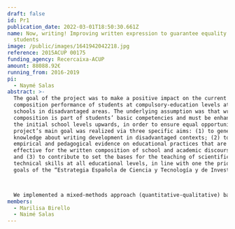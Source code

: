 ```yaml
---
draft: false
id: Pr1
publication_date: 2022-03-01T18:50:30.661Z
name: Now, writing! Improving written expression to guarantee equality across
  students
image: /public/images/1641942042218.jpg
reference: 2015ACUP 00175
funding_agency: Recercaixa-ACUP
amount: 88088.92€
running_from: 2016-2019
pi:
  - Naymé Salas
abstract: >-
  The goal of the project was to make a positive impact on the current written
  composition performance of students at compulsory-education levels attending
  schools in disadvantaged areas. The underlying assumption was that written
  composition is part of students’ basic competencies and must be enhanced from
  the initial school levels upwards, in order to ensure equal opportunities. The
  project’s main goal was realized via three specific aims: (1) to generate
  knowledge about writing development in disadvantaged contexts; (2) to provide
  empirical and pedagogical evidence on educational practices that are most
  effective for the written composition of school and academic discourse genres;
  and (3) to contribute to set the bases for the teaching of scientific and
  technical skills at all educational levels, in line with one the priority
  goals of the “Estrategia Española de Ciencia y Tecnología y de Investigación”.



  We implemented a mixed-methods approach (quantitative-qualitative) based on a series of intervention studies that were carried out across levels of compulsory education, which was complemented by systematic observations and in-depth interviews to a subsample. Two experimental groups and one control group received the interventions, which consisted of pre-test/post-test and maintenance testing points. One experimental group reflected on the use of grammar for writing, while the other group was taught self-regulation strategies for written composition. All groups were taught to write discourse genres typical of school and academia. Participating teachers were specifically trained to carry out the interventions. Findings from this project have been disseminated in several national and international conferences and peer-reviewed journals.
members:
  - Marilisa Birello
  - Naimé Salas
---
```

